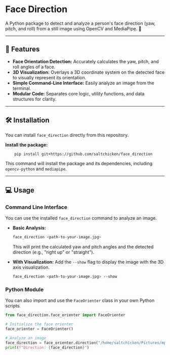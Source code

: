 # Face Direction

A Python package to detect and analyze a person's face direction (yaw, pitch, and roll) from a still image using OpenCV and MediaPipe. 🧐

---

## 🚀 Features

* **Face Orientation Detection:** Accurately calculates the yaw, pitch, and roll angles of a face.
* **3D Visualization:** Overlays a 3D coordinate system on the detected face to visually represent its orientation.
* **Simple Command-Line Interface:** Easily analyze an image from the terminal.
* **Modular Code:** Separates core logic, utility functions, and data structures for clarity.

---

## 🛠️ Installation

You can install `face_direction` directly from this repository.

**Install the package:**
    
```sh
    pip install git+https://github.com/saltchicken/face_direction
```
    
This command will install the package and its dependencies, including `opencv-python` and `mediapipe`.

---

## 💻 Usage

### Command Line Interface

You can use the installed `face_direction` command to analyze an image.

* **Basic Analysis:**
    ```sh
    face_direction <path-to-your-image.jpg>
    ```
    This will print the calculated yaw and pitch angles and the detected direction (e.g., "right up" or "straight").

* **With Visualization:**
    Add the `--show` flag to display the image with the 3D axis visualization.
    ```sh
    face_direction <path-to-your-image.jpg> --show
    ```

### Python Module

You can also import and use the `FaceOrienter` class in your own Python scripts.

```python
from face_direction.face_orienter import FaceOrienter

# Initialize the face orienter
face_orienter = FaceOrienter()

# Analyze an image
face_direction = face_orienter.direction("/home/saltchicken/Pictures/mpv-shot0001.jpg")
print(f"Direction: {face_direction}")
